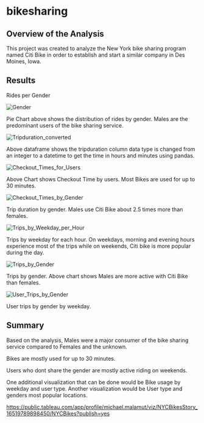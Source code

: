 # bikesharing
## Overview of the Analysis
This project was created to analyze the New York bike sharing program named Citi Bike in order to establish and start a similar company in Des Moines, Iowa.

## Results
Rides per Gender

![Gender](https://user-images.githubusercontent.com/97328622/167280839-12830ce3-dafb-4b03-8bc6-ea2dca1ae2ac.png)

Pie Chart above shows the distribution of rides by gender. Males are the predominant users of the bike sharing service.

![Tripduration_converted](https://user-images.githubusercontent.com/97328622/167280921-2eefe4db-f7e6-4780-a5c3-0f0408b55eec.png)

Above dataframe shows the tripduration column data type is changed from an integer to a datetime to get the time in hours and minutes using pandas.

![Checkout_Times_for_Users](https://user-images.githubusercontent.com/97328622/167280891-73ca4d0a-e24c-419e-8823-9feb317de36c.png)

Above Chart shows Checkout Time by users. Most Bikes are used for up to 30 minutes.

![Checkout_Times_by_Gender](https://user-images.githubusercontent.com/97328622/167280957-bfd5f26a-8068-402b-baf4-6d05d31dc854.png)

Trip duration by gender. Males use Citi Bike about 2.5 times more than females.

![Trips_by_Weekday_per_Hour](https://user-images.githubusercontent.com/97328622/167280977-757ffe4f-efbc-4c2c-9ac2-9c3c1288d29e.png)

Trips by weekday for each hour. On weekdays, morning and evening hours experience most of the trips while on weekends, Citi bike is more popular during the day.

![Trips_by_Gender](https://user-images.githubusercontent.com/97328622/167281012-4fb0d845-8975-4ec2-accd-72120c22fdf3.png)

Trips by gender. Above chart shows Males are more active with Citi Bike than females. 

![User_Trips_by_Gender](https://user-images.githubusercontent.com/97328622/167281028-c86bf2bc-4418-4d0f-bf76-c70d57882f9e.png)

User trips by gender by weekday.

## Summary
Based on the analysis, Males were a major consumer of the bike sharing service compared to Females and the unknown. 

Bikes are mostly used for up to 30 minutes.

Users who dont share the gender are mostly active riding on weekends.

One additional visualization that can be done would be Bike usage by weekday and user type. Another visualization would be User type and genders most popular locations.

https://public.tableau.com/app/profile/michael.malamut/viz/NYCBikesStory_16519789898450/NYCBikes?publish=yes
